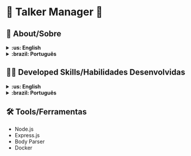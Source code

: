 # :microphone: Talker Manager :microphone:

## :page_with_curl: About/Sobre

<details>
  <summary markdown="span"><strong>:us: English</strong></summary><br />

Node.js and Express.js project of Trybe's Web Development course. 

We had to develop an Express aplication using middlewares.
<br />
</details>

<details>
  <summary markdown="span"><strong>:brazil: Português</strong></summary><br />

Projeto Node.js e Express.js do curso de Desenvolvimento Web da Trybe.

Tivemos que desenvolver uma aplicação Express usando middlewares.
<br />
</details>

## :man_technologist: Developed Skills/Habilidades Desenvolvidas

<details>
  <summary markdown="span"><strong>:us: English</strong></summary><br />

* Create a Express.js application
* Create routes
* Apply middlewares
* Use Node.js native modules
<br />
</details>

<details>
  <summary markdown="span"><strong>:brazil: Português</strong></summary><br />

* Criar uma aplicação Express.js
* Criar Rotas
* Aplicar middlewares
* Usar módulos nativos do Node.js
<br />
</details>

## :hammer_and_wrench: Tools/Ferramentas

* Node.js
* Express.js
* Body Parser
* Docker

